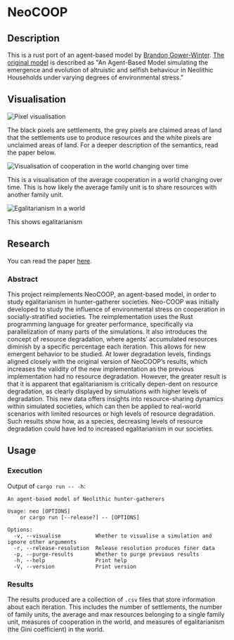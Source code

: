 # NeoCOOP

## Description

This is a rust port of an agent-based model by [Brandon Gower-Winter](https://github.com/BrandonGower-Winter). [The original model](https://github.com/BrandonGower-Winter/NeoCOOP) is described as "An Agent-Based Model simulating the emergence and evolution of altruistic and selfish behaviour in Neolithic Households under varying degrees of environmental stress."

## Visualisation

![Pixel visualisation](visual.gif)

The black pixels are settlements, the grey pixels are claimed areas of land that the settlements use to produce resources and the white pixels are unclaimed areas of land. For a deeper description of the semantics, read the paper below.

![Visualisation of cooperation in the world changing over time](cooperation.gif)

This is a visualisation of the average cooperation in a world changing over time. This is how likely the average family unit is to share resources with another family unit.

![Egalitarianism in a world](plots/egalitarianism/D_egal.png)

This shows egalitarianism 

## Research

You can read the paper [here](paper.pdf).

### Abstract

This project reimplements NeoCOOP, an agent-based model, in order to study egalitarianism in hunter-gatherer societies. Neo-COOP was initially developed to study the influence of environmental stress on cooperation in socially-stratified societies. The reimplementation uses the Rust programming language for greater performance, specifically via parallelization of many parts of the simulations. It also introduces the concept of resource degradation, where agents’ accumulated resources diminish by a specific percentage each iteration. This allows for new emergent behavior to be studied. At lower degradation levels, findings aligned closely with the original version of NeoCOOP’s results, which increases the validity of the new implementation as the previous implementation had no resource degradation. However, the greater result is that it is apparent that egalitarianism is critically depen-dent on resource degradation, as clearly displayed by simulations with higher levels of degradation. This new data offers insights into resource-sharing dynamics within simulated societies, which can then be applied to real-world scenarios with limited resources or high levels of resource degradation. Such results show how, as a species, decreasing levels of resource degradation could have led to increased egalitarianism in our societies.

## Usage

### Execution

Output of `cargo run -- -h`:
```
An agent-based model of Neolithic hunter-gatherers

Usage: neo [OPTIONS]
    or cargo run [--release?] -- [OPTIONS]

Options:
  -v, --visualise           Whether to visualise a simulation and ignore other arguments
  -r, --release-resolution  Release resolution produces finer data
  -p, --purge-results       Whether to purge previous results
  -h, --help                Print help
  -V, --version             Print version
```

### Results

The results produced are a collection of `.csv` files that store information about each iteration. This includes the number of settlements, the number of family units, the average and max resources belonging to a single family unit, measures of cooperation in the world, and measures of egalitarianism (the Gini coefficient) in the world.
